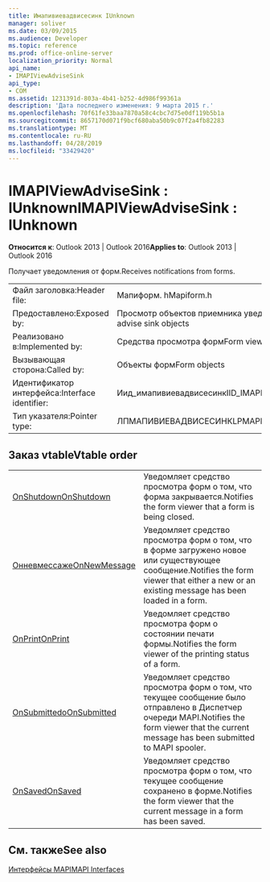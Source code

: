 ```yaml
---
title: Имапивиевадвисесинк IUnknown
manager: soliver
ms.date: 03/09/2015
ms.audience: Developer
ms.topic: reference
ms.prod: office-online-server
localization_priority: Normal
api_name:
- IMAPIViewAdviseSink
api_type:
- COM
ms.assetid: 1231391d-803a-4b41-b252-4d986f99361a
description: 'Дата последнего изменения: 9 марта 2015 г.'
ms.openlocfilehash: 70f61fe33baa7870a58c4cbc7d75e0df119b5b1a
ms.sourcegitcommit: 8657170d071f9bcf680aba50b9c07f2a4fb82283
ms.translationtype: MT
ms.contentlocale: ru-RU
ms.lasthandoff: 04/28/2019
ms.locfileid: "33429420"
---
```

# <a name="imapiviewadvisesink--iunknown"></a><span data-ttu-id="2468e-103">IMAPIViewAdviseSink : IUnknown</span><span class="sxs-lookup"><span data-stu-id="2468e-103">IMAPIViewAdviseSink : IUnknown</span></span>

  
  
<span data-ttu-id="2468e-104">**Относится к**: Outlook 2013 | Outlook 2016</span><span class="sxs-lookup"><span data-stu-id="2468e-104">**Applies to**: Outlook 2013 | Outlook 2016</span></span> 
  
<span data-ttu-id="2468e-105">Получает уведомления от форм.</span><span class="sxs-lookup"><span data-stu-id="2468e-105">Receives notifications from forms.</span></span> 
  
|||
|:-----|:-----|
|<span data-ttu-id="2468e-106">Файл заголовка:</span><span class="sxs-lookup"><span data-stu-id="2468e-106">Header file:</span></span>  <br/> |<span data-ttu-id="2468e-107">Мапиформ. h</span><span class="sxs-lookup"><span data-stu-id="2468e-107">Mapiform.h</span></span>  <br/> |
|<span data-ttu-id="2468e-108">Предоставлено:</span><span class="sxs-lookup"><span data-stu-id="2468e-108">Exposed by:</span></span>  <br/> |<span data-ttu-id="2468e-109">Просмотр объектов приемника уведомлений</span><span class="sxs-lookup"><span data-stu-id="2468e-109">View advise sink objects</span></span>  <br/> |
|<span data-ttu-id="2468e-110">Реализовано в:</span><span class="sxs-lookup"><span data-stu-id="2468e-110">Implemented by:</span></span>  <br/> |<span data-ttu-id="2468e-111">Средства просмотра форм</span><span class="sxs-lookup"><span data-stu-id="2468e-111">Form viewers</span></span>  <br/> |
|<span data-ttu-id="2468e-112">Вызывающая сторона:</span><span class="sxs-lookup"><span data-stu-id="2468e-112">Called by:</span></span>  <br/> |<span data-ttu-id="2468e-113">Объекты форм</span><span class="sxs-lookup"><span data-stu-id="2468e-113">Form objects</span></span>  <br/> |
|<span data-ttu-id="2468e-114">Идентификатор интерфейса:</span><span class="sxs-lookup"><span data-stu-id="2468e-114">Interface identifier:</span></span>  <br/> |<span data-ttu-id="2468e-115">Иид_имапивиевадвисесинк</span><span class="sxs-lookup"><span data-stu-id="2468e-115">IID_IMAPIViewAdviseSink</span></span>  <br/> |
|<span data-ttu-id="2468e-116">Тип указателя:</span><span class="sxs-lookup"><span data-stu-id="2468e-116">Pointer type:</span></span>  <br/> |<span data-ttu-id="2468e-117">ЛПМАПИВИЕВАДВИСЕСИНК</span><span class="sxs-lookup"><span data-stu-id="2468e-117">LPMAPIVIEWADVISESINK</span></span>  <br/> |
   
## <a name="vtable-order"></a><span data-ttu-id="2468e-118">Заказ vtable</span><span class="sxs-lookup"><span data-stu-id="2468e-118">Vtable order</span></span>

|||
|:-----|:-----|
|[<span data-ttu-id="2468e-119">OnShutdown</span><span class="sxs-lookup"><span data-stu-id="2468e-119">OnShutdown</span></span>](imapiviewadvisesink-onshutdown.md) <br/> |<span data-ttu-id="2468e-120">Уведомляет средство просмотра форм о том, что форма закрывается.</span><span class="sxs-lookup"><span data-stu-id="2468e-120">Notifies the form viewer that a form is being closed.</span></span>  <br/> |
|[<span data-ttu-id="2468e-121">Онневмессаже</span><span class="sxs-lookup"><span data-stu-id="2468e-121">OnNewMessage</span></span>](imapiviewadvisesink-onnewmessage.md) <br/> |<span data-ttu-id="2468e-122">Уведомляет средство просмотра форм о том, что в форме загружено новое или существующее сообщение.</span><span class="sxs-lookup"><span data-stu-id="2468e-122">Notifies the form viewer that either a new or an existing message has been loaded in a form.</span></span>  <br/> |
|[<span data-ttu-id="2468e-123">OnPrint</span><span class="sxs-lookup"><span data-stu-id="2468e-123">OnPrint</span></span>](imapiviewadvisesink-onprint.md) <br/> |<span data-ttu-id="2468e-124">Уведомляет средство просмотра форм о состоянии печати формы.</span><span class="sxs-lookup"><span data-stu-id="2468e-124">Notifies the form viewer of the printing status of a form.</span></span>  <br/> |
|[<span data-ttu-id="2468e-125">OnSubmittedо</span><span class="sxs-lookup"><span data-stu-id="2468e-125">OnSubmitted</span></span>](imapiviewadvisesink-onsubmitted.md) <br/> |<span data-ttu-id="2468e-126">Уведомляет средство просмотра форм о том, что текущее сообщение было отправлено в Диспетчер очереди MAPI.</span><span class="sxs-lookup"><span data-stu-id="2468e-126">Notifies the form viewer that the current message has been submitted to MAPI spooler.</span></span>  <br/> |
|[<span data-ttu-id="2468e-127">OnSaved</span><span class="sxs-lookup"><span data-stu-id="2468e-127">OnSaved</span></span>](imapiviewadvisesink-onsaved.md) <br/> |<span data-ttu-id="2468e-128">Уведомляет средство просмотра форм о том, что текущее сообщение сохранено в форме.</span><span class="sxs-lookup"><span data-stu-id="2468e-128">Notifies the form viewer that the current message in a form has been saved.</span></span>  <br/> |
   
## <a name="see-also"></a><span data-ttu-id="2468e-129">См. также</span><span class="sxs-lookup"><span data-stu-id="2468e-129">See also</span></span>



[<span data-ttu-id="2468e-130">Интерфейсы MAPI</span><span class="sxs-lookup"><span data-stu-id="2468e-130">MAPI Interfaces</span></span>](mapi-interfaces.md)

